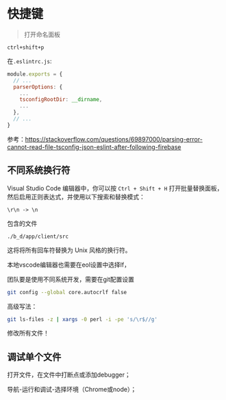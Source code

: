 # 快捷键

> 打开命名面板

```
ctrl+shift+p
```

在`.eslintrc.js`:

```js
module.exports = {
  // ...
  parserOptions: {
    ...
    tsconfigRootDir: __dirname,
    ...
  },
  // ...
}
```

参考：https://stackoverflow.com/questions/69897000/parsing-error-cannot-read-file-tsconfig-json-eslint-after-following-firebase

## 不同系统换行符

Visual Studio Code 编辑器中，你可以按 `Ctrl + Shift + H` 打开批量替换面板，然后启用正则表达式，并使用以下搜索和替换模式：

```
\r\n -> \n
```

包含的文件

```
./b_d/app/client/src
```

这将将所有回车符替换为 Unix 风格的换行符。

本地vscode编辑器也需要在eol设置中选择lf，

团队要是使用不同系统开发，需要在git配置设置

```bash
git config --global core.autocrlf false
```

高级写法：

```bash
git ls-files -z | xargs -0 perl -i -pe 's/\r$//g'
```

修改所有文件！

## 调试单个文件

打开文件，在文件中打断点或添加debugger；

导航-运行和调试-选择环境（Chrome或node）；